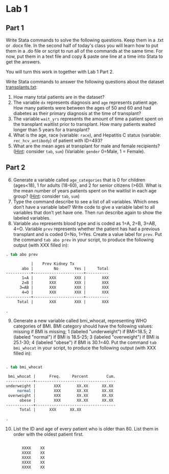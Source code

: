 ﻿# Lab 1     
     
## Part 1     
     
Write Stata commands to solve the following questions. Keep them in a .txt or .docx file. In the second half of today's class you will learn how to put them in a .do file or script to run all of the commands at the same time. For now, put them in a text file and copy & paste one line at a time into Stata to get the answers.        
     
You will turn this work in together with Lab 1 Part 2.     
     
Write Stata commands to answer the following questions about the dataset [transplants.txt](https://raw.githubusercontent.com/jhustata/livre/main/transplants.txt):     
     
1. How many total patients are in the dataset?      
2. The variable `dx` represents diagnosis and `age` represents patient age. How many patients were between the ages of 50 and 60 and had diabetes as their primary diagnosis at the time of transplant?     
3. The variable `wait_yrs` represents the amount of time a patient spent on the transplant waitlist prior to transplant. How many patients waited longer than 5 years for a transplant?      
4. What is the age, race (variable: `race`), and Hepatitis C status (variable: `rec_hcv_antibody`) of patient with ID=493?  
5. What are the mean ages at transplant for male and female recipients? (<u>Hint</u>: consider `tab`, `sum`) (Variable: `gender` 0=Male, 1 = Female).        
     
## Part 2
     
6. Generate a variable called `age_categories` that is 0 for children (ages<18), 1 for adults (18-60), and 2 for senior citizens (>60). What is the mean number of years patients spent on the waitlist in each age group? (<u>Hint</u>: consider `tab`, `sum`)  
7. Type the command describe to see a list of all variables. Which ones don’t have a variable label? Write code to give a variable label to all variables that don’t yet have one. Then run describe again to show the labeled variables.
8. Variable `abo` represents blood type and is coded as 1=A, 2=B, 3=AB, 4=O. Variable `prev` represents whether the patient has had a previous transplant and is coded 0=No, 1=Yes. Create a value label for `prev`. Put the command `tab abo prev` in your script, to produce the following output (with XXX filled in):     

```stata
. tab abo prev 

           |    Prev Kidney Tx
       abo |         No       Yes |     Total
-----------+----------------------+----------
       1=A |       XXX        XXX |       XXX 
       2=B |       XXX        XXX |       XXX 
      3=AB |       XXX        XXX |       XXX 
       4=O |       XXX        XXX |       XXX 
-----------+----------------------+----------
     Total |       XXX        XXX |       XXX

.
```

9. Generate a new variable called bmi_whocat, representing WHO categories of BMI. BMI category should have the following values: missing if BMI is missing; 1 (labeled "underweight") if BMI<18.5; 2 (labeled "normal") if BMI is 18.5-25; 3 (labeled "overweight") if BMI is 25.1-30; 4 (labeled "obese") if BMI is 30.1=40. Put the command `tab bmi_whocat` in your script, to produce the following output (with XXX filled in):     

```stata

. tab bmi_whocat

 bmi_whocat |      Freq.     Percent        Cum.
------------+-----------------------------------
underweight |        XXX       XX.XX      XX.XX
     normal |        XXX       XX.XX      XX.XX
 overweight |        XXX       XX.XX      XX.XX
      obese |        XXX       XX.XX      XX.XX
------------+-----------------------------------
      Total |      XXX      XX.XX

.
```

10. List the ID and age of every patient who is older than 80. List them in order with the oldest patient first.

```stata

       XXXX    XX 
       XXXX    XX  
       XXXX    XX  
       XXXX    XX  
       XXXX    XX 

```
